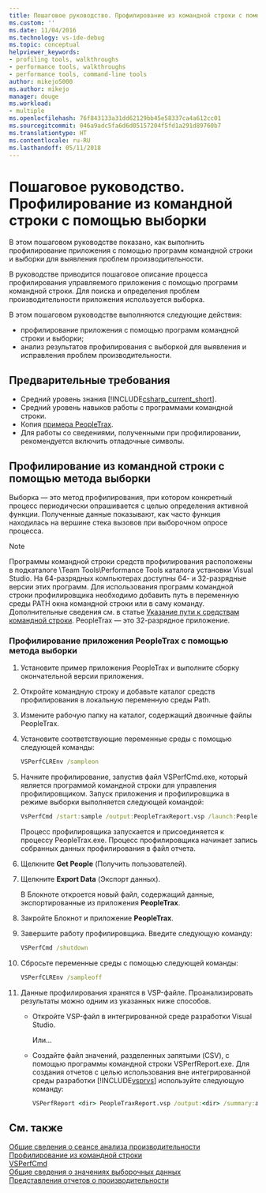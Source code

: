 ```yaml
---
title: Пошаговое руководство. Профилирование из командной строки с помощью выборки | Документы Майкрософт
ms.custom: ''
ms.date: 11/04/2016
ms.technology: vs-ide-debug
ms.topic: conceptual
helpviewer_keywords:
- profiling tools, walkthroughs
- performance tools, walkthroughs
- performance tools, command-line tools
author: mikejo5000
ms.author: mikejo
manager: douge
ms.workload:
- multiple
ms.openlocfilehash: 76f843133a31dd62129bb45e58337ca4a612cc01
ms.sourcegitcommit: 046a9adc5fa6d6d05157204f5fd1a291d89760b7
ms.translationtype: HT
ms.contentlocale: ru-RU
ms.lasthandoff: 05/11/2018
---
```

# <a name="walkthrough-command-line-profiling-using-sampling"></a>Пошаговое руководство. Профилирование из командной строки с помощью выборки

В этом пошаговом руководстве показано, как выполнить профилирование приложения с помощью программ командной строки и выборки для выявления проблем производительности.

В руководстве приводится пошаговое описание процесса профилирования управляемого приложения с помощью программ командной строки. Для поиска и определения проблем производительности приложения используется выборка.

В этом пошаговом руководстве выполняются следующие действия:

- профилирование приложения с помощью программ командной строки и выборки;
- анализ результатов профилирования с выборкой для выявления и исправления проблем производительности.

## <a name="prerequisites"></a>Предварительные требования

- Средний уровень знания [!INCLUDE[csharp_current_short](../misc/includes/csharp_current_short_md.md)].
- Средний уровень навыков работы с программами командной строки.
- Копия [примера PeopleTrax](../profiling/peopletrax-sample-profiling-tools.md).
- Для работы со сведениями, полученными при профилировании, рекомендуется включить отладочные символы.

## <a name="command-line-profiling-using-the-sampling-method"></a>Профилирование из командной строки с помощью метода выборки

Выборка — это метод профилирования, при котором конкретный процесс периодически опрашивается с целью определения активной функции. Полученные данные показывают, как часто функция находилась на вершине стека вызовов при выборочном опросе процесса.

> [!NOTE]
> Программы командной строки средств профилирования расположены в подкаталоге \Team Tools\Performance Tools каталога установки Visual Studio. На 64-разрядных компьютерах доступны 64- и 32-разрядные версии этих программ. Для использования программ командной строки профилировщика необходимо добавить путь в переменную среды PATH окна командной строки или в саму команду. Дополнительные сведения см. в статье [Указание пути к средствам командной строки](../profiling/specifying-the-path-to-profiling-tools-command-line-tools.md). PeopleTrax — это 32-разрядное приложение.

### <a name="to-profile-the-peopletrax-application-by-using-the-sampling-method"></a>Профилирование приложения PeopleTrax с помощью метода выборки

1. Установите пример приложения PeopleTrax и выполните сборку окончательной версии приложения.

2. Откройте командную строку и добавьте каталог средств профилирования в локальную переменную среды Path.

3. Измените рабочую папку на каталог, содержащий двоичные файлы PeopleTrax.

4. Установите соответствующие переменные среды с помощью следующей команды:

    ```cmd
    VSPerfCLREnv /sampleon
    ```

5. Начните профилирование, запустив файл VSPerfCmd.exe, который является программой командной строки для управления профилировщиком. Запуск приложения и профилировщика в режиме выборки выполняется следующей командой:

    ```cmd
    VsPerfCmd /start:sample /output:PeopleTraxReport.vsp /launch:PeopleTrax.exe
    ```

     Процесс профилировщика запускается и присоединяется к процессу PeopleTrax.exe. Процесс профилировщика начинает запись собранных данных профилирования в файл отчета.

6. Щелкните **Get People** (Получить пользователей).

7. Щелкните **Export Data** (Экспорт данных).

     В Блокноте откроется новый файл, содержащий данные, экспортированные из приложения **PeopleTrax**.

8. Закройте Блокнот и приложение **PeopleTrax**.

9. Завершите работу профилировщика. Введите следующую команду:

    ```cmd
    VSPerfCmd /shutdown
    ```

10. Сбросьте переменные среды с помощью следующей команды:

    ```cmd
    VSPerfCLREnv /sampleoff
    ```

11. Данные профилирования хранятся в VSP-файле. Проанализировать результаты можно одним из указанных ниже способов.

    - Откройте VSP-файл в интегрированной среде разработки Visual Studio.

         Или...

    - Создайте файл значений, разделенных запятыми (CSV), с помощью программы командной строки VSPerfReport.exe. Для создания отчетов с целью использования вне интегрированной среды разработки [!INCLUDE[vsprvs](../code-quality/includes/vsprvs_md.md)] используйте следующую команду:

        ```cmd
        VSPerfReport <dir> PeopleTraxReport.vsp /output:<dir> /summary:all
        ```

## <a name="see-also"></a>См. также

[Общие сведения о сеансе анализа производительности](../profiling/performance-session-overview.md)  
[Профилирование из командной строки](../profiling/using-the-profiling-tools-from-the-command-line.md)  
[VSPerfCmd](../profiling/vsperfcmd.md)  
[Общие сведения о значениях выборочных данных](../profiling/understanding-sampling-data-values.md)  
[Представления отчетов о производительности](../profiling/performance-report-views.md)